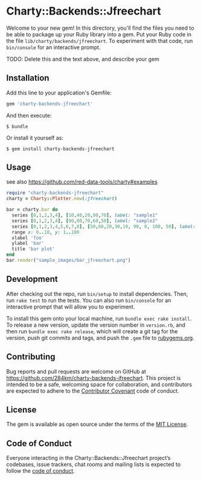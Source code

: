 # Charty::Backends::Jfreechart

Welcome to your new gem! In this directory, you'll find the files you need to be able to package up your Ruby library into a gem. Put your Ruby code in the file `lib/charty/backends/jfreechart`. To experiment with that code, run `bin/console` for an interactive prompt.

TODO: Delete this and the text above, and describe your gem

## Installation

Add this line to your application's Gemfile:

```ruby
gem 'charty-backends-jfreechart'
```

And then execute:

    $ bundle

Or install it yourself as:

    $ gem install charty-backends-jfreechart

## Usage

see also https://github.com/red-data-tools/charty#examples

```ruby
require "charty-backends-jfreechart"
charty = Charty::Plotter.new(:jfreechart)

bar = charty.bar do
  series [0,1,2,3,4], [10,40,20,90,70], label: "sample1"
  series [0,1,2,3,4], [90,80,70,60,50], label: "sample2"
  series [0,1,2,3,4,5,6,7,8], [50,60,20,30,10, 90, 0, 100, 50], label: "sample3"
  range x: 0..10, y: 1..100
  xlabel 'foo'
  ylabel 'bar'
  title 'bar plot'
end
bar.render("sample_images/bar_jfreechart.png")
```

## Development

After checking out the repo, run `bin/setup` to install dependencies. Then, run `rake test` to run the tests. You can also run `bin/console` for an interactive prompt that will allow you to experiment.

To install this gem onto your local machine, run `bundle exec rake install`. To release a new version, update the version number in `version.rb`, and then run `bundle exec rake release`, which will create a git tag for the version, push git commits and tags, and push the `.gem` file to [rubygems.org](https://rubygems.org).

## Contributing

Bug reports and pull requests are welcome on GitHub at https://github.com/284km/charty-backends-jfreechart. This project is intended to be a safe, welcoming space for collaboration, and contributors are expected to adhere to the [Contributor Covenant](http://contributor-covenant.org) code of conduct.

## License

The gem is available as open source under the terms of the [MIT License](https://opensource.org/licenses/MIT).

## Code of Conduct

Everyone interacting in the Charty::Backends::Jfreechart project’s codebases, issue trackers, chat rooms and mailing lists is expected to follow the [code of conduct](https://github.com/284km/charty-backends-jfreechart/blob/master/CODE_OF_CONDUCT.md).
